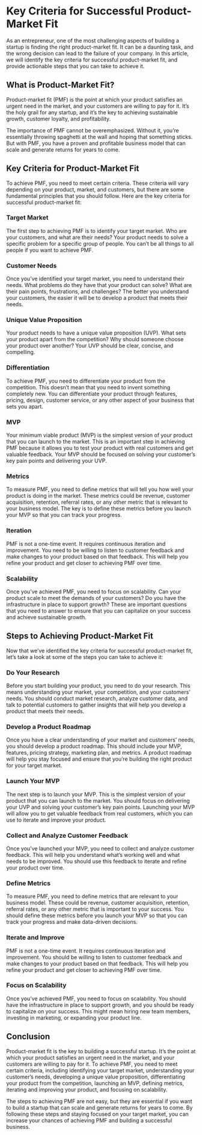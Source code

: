 # Key Criteria for Successful Product-Market Fit

As an entrepreneur, one of the most challenging aspects of building a startup is finding the right product-market fit. It can be a daunting task, and the wrong decision can lead to the failure of your company. In this article, we will identify the key criteria for successful product-market fit, and provide actionable steps that you can take to achieve it.

## What is Product-Market Fit?

Product-market fit (PMF) is the point at which your product satisfies an urgent need in the market, and your customers are willing to pay for it. It’s the holy grail for any startup, and it’s the key to achieving sustainable growth, customer loyalty, and profitability.

The importance of PMF cannot be overemphasized. Without it, you’re essentially throwing spaghetti at the wall and hoping that something sticks. But with PMF, you have a proven and profitable business model that can scale and generate returns for years to come.

## Key Criteria for Product-Market Fit

To achieve PMF, you need to meet certain criteria. These criteria will vary depending on your product, market, and customers, but there are some fundamental principles that you should follow. Here are the key criteria for successful product-market fit:

### Target Market

The first step to achieving PMF is to identify your target market. Who are your customers, and what are their needs? Your product needs to solve a specific problem for a specific group of people. You can’t be all things to all people if you want to achieve PMF.

### Customer Needs

Once you’ve identified your target market, you need to understand their needs. What problems do they have that your product can solve? What are their pain points, frustrations, and challenges? The better you understand your customers, the easier it will be to develop a product that meets their needs.

### Unique Value Proposition

Your product needs to have a unique value proposition (UVP). What sets your product apart from the competition? Why should someone choose your product over another? Your UVP should be clear, concise, and compelling.

### Differentiation

To achieve PMF, you need to differentiate your product from the competition. This doesn’t mean that you need to invent something completely new. You can differentiate your product through features, pricing, design, customer service, or any other aspect of your business that sets you apart.

### MVP

Your minimum viable product (MVP) is the simplest version of your product that you can launch to the market. This is an important step in achieving PMF because it allows you to test your product with real customers and get valuable feedback. Your MVP should be focused on solving your customer’s key pain points and delivering your UVP.

### Metrics

To measure PMF, you need to define metrics that will tell you how well your product is doing in the market. These metrics could be revenue, customer acquisition, retention, referral rates, or any other metric that is relevant to your business model. The key is to define these metrics before you launch your MVP so that you can track your progress.

### Iteration

PMF is not a one-time event. It requires continuous iteration and improvement. You need to be willing to listen to customer feedback and make changes to your product based on that feedback. This will help you refine your product and get closer to achieving PMF over time.

### Scalability

Once you’ve achieved PMF, you need to focus on scalability. Can your product scale to meet the demands of your customers? Do you have the infrastructure in place to support growth? These are important questions that you need to answer to ensure that you can capitalize on your success and achieve sustainable growth.

## Steps to Achieving Product-Market Fit

Now that we’ve identified the key criteria for successful product-market fit, let’s take a look at some of the steps you can take to achieve it:

### Do Your Research

Before you start building your product, you need to do your research. This means understanding your market, your competition, and your customers’ needs. You should conduct market research, analyze customer data, and talk to potential customers to gather insights that will help you develop a product that meets their needs.

### Develop a Product Roadmap

Once you have a clear understanding of your market and customers’ needs, you should develop a product roadmap. This should include your MVP, features, pricing strategy, marketing plan, and metrics. A product roadmap will help you stay focused and ensure that you’re building the right product for your target market.

### Launch Your MVP

The next step is to launch your MVP. This is the simplest version of your product that you can launch to the market. You should focus on delivering your UVP and solving your customer’s key pain points. Launching your MVP will allow you to get valuable feedback from real customers, which you can use to iterate and improve your product.

### Collect and Analyze Customer Feedback

Once you’ve launched your MVP, you need to collect and analyze customer feedback. This will help you understand what’s working well and what needs to be improved. You should use this feedback to iterate and refine your product over time.

### Define Metrics

To measure PMF, you need to define metrics that are relevant to your business model. These could be revenue, customer acquisition, retention, referral rates, or any other metric that is important to your success. You should define these metrics before you launch your MVP so that you can track your progress and make data-driven decisions.

### Iterate and Improve

PMF is not a one-time event. It requires continuous iteration and improvement. You should be willing to listen to customer feedback and make changes to your product based on that feedback. This will help you refine your product and get closer to achieving PMF over time.

### Focus on Scalability

Once you’ve achieved PMF, you need to focus on scalability. You should have the infrastructure in place to support growth, and you should be ready to capitalize on your success. This might mean hiring new team members, investing in marketing, or expanding your product line.

## Conclusion

Product-market fit is the key to building a successful startup. It’s the point at which your product satisfies an urgent need in the market, and your customers are willing to pay for it. To achieve PMF, you need to meet certain criteria, including identifying your target market, understanding your customer’s needs, developing a unique value proposition, differentiating your product from the competition, launching an MVP, defining metrics, iterating and improving your product, and focusing on scalability.

The steps to achieving PMF are not easy, but they are essential if you want to build a startup that can scale and generate returns for years to come. By following these steps and staying focused on your target market, you can increase your chances of achieving PMF and building a successful business.